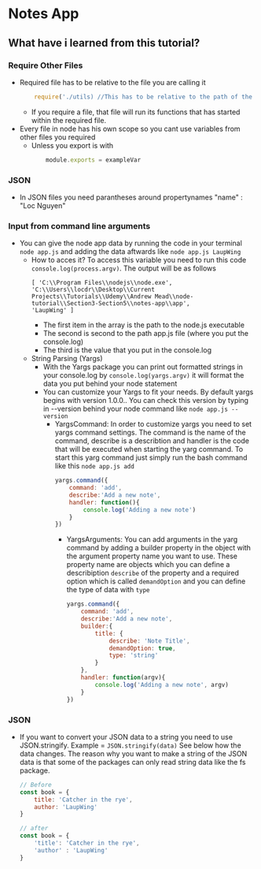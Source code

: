 # Notes App
## What have i learned from this tutorial?

### Require Other Files
*   Required file has to be relative to the file you are calling it
    ```js
        require('./utils) //This has to be relative to the path of the file your requiring it
    ```
    *   If you require a file, that file will run its functions that has started within the required file.
*   Every file in node has his own scope so you cant use variables from other files you required
    *   Unless you export is with
        ```js
            module.exports = exampleVar
        ```

### JSON
*   In JSON files you need parantheses around propertynames
    "name" : "Loc Nguyen"

### Input from command line arguments
*   You can give the node app data by running the code in your terminal `node app.js` and adding the data aftwards like `node app.js LaupWing`
    *   How to acces it? To access this variable you need to run this code `console.log(process.argv)`. The output will be as follows
    	```
        [ 'C:\\Program Files\\nodejs\\node.exe',
        'C:\\Users\\locdr\\Desktop\\Current Projects\\Tutorials\\Udemy\\Andrew Mead\\node-tutorial\\Section3-Section5\\notes-app\\app',
        'LaupWing' ]
        ```
        *   The first item in the array is the path to the node.js executable
        *   The second is second to the path app.js file (where you put the console.log)
        *   The third is the value that you put in the console.log
    *   String Parsing (Yargs)
        *   With the Yargs package you can print out formatted strings in your console.log by `console.log(yargs.argv)` it will format the data you put behind your node statement
        *   You can customize your Yargs to fit your needs. By default yargs begins with version 1.0.0.. You can check this version by typing in --version behind your node command like `node app.js --version`
            *   YargsCommand: In order to customize yargs you need to set yargs command settings. The command is the name of the command, describe is a describtion and handler is the code that will be executed when starting the yarg command. To start this yarg command just simply run the bash command like this `node app.js add`
                ```js
                yargs.command({
                    command: 'add',
                    describe:'Add a new note',
                    handler: function(){
                        console.log('Adding a new note')
                    }
                })
                ```
                *   YargsArguments: You can add arguments in the yarg command by adding a builder property in the object with the argument property name you want to use. These property name are objects which you can define a describiption `describe` of the property and a required option which is called `demandOption` and you can define the type of data with `type`
                    ```js
                    yargs.command({
                        command: 'add',
                        describe:'Add a new note',
                        builder:{
                            title: {
                                describe: 'Note Title',
                                demandOption: true,
                                type: 'string'
                            }
                        },
                        handler: function(argv){
                            console.log('Adding a new note', argv)
                        }
                    })
                    ```
### JSON
*   If you want to convert your JSON data to a string you need to use JSON.stringify. Example = `JSON.stringify(data)` See below how the data changes. The reason why you want to make a string of the JSON data is that some of the packages can only read string data like the fs package.
    ```js
    // Before
    const book = {
        title: 'Catcher in the rye',
        author: 'LaupWing'
    }
    ```
    ```js
    // after
    const book = {
        'title': 'Catcher in the rye',
        'author' : 'LaupWing'
    }
    ```
    